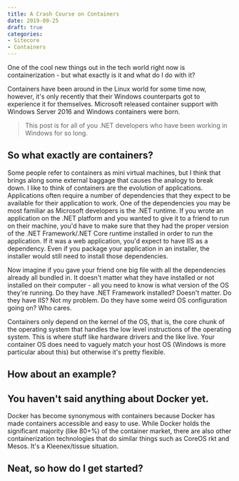 ```yaml
---
title: A Crash Course on Containers
date: 2019-09-25
draft: true
categories: 
- Sitecore
- Containers
---
```


One of the cool new things out in the tech world right now is containerization - but what exactly is it and what do I do with it?

Containers have been around in the Linux world for some time now, however, it's only recently that their Windows counterparts got to experience it for themselves. Microsoft released container support with Windows Server 2016 and Windows containers were born.

> This post is for all of you .NET developers who have been working in Windows for so long.

## So what exactly are containers?

Some people refer to containers as mini virtual machines, but I think that brings along some external baggage that causes the analogy to break down. I like to think of containers are the evolution of applications. Applications often require a number of dependencies that they expect to be available for their application to work. One of the dependencies you may be most familiar as Microsoft developers is the .NET runtime. If you wrote an application on the .NET platform and you wanted to give it to a friend to run on their machine, you'd have to make sure that they had the proper version of the .NET Framework/.NET Core runtime installed in order to run the application. If it was a web application, you'd expect to have IIS as a dependency. Even if you package your application in an installer, the installer would still need to install those dependencies.

Now imagine if you gave your friend one big file with all the dependencies already all bundled in. It doesn't matter what they have installed or not installed on their computer - all you need to know is what version of the OS they're running. Do they have .NET Framework installed? Doesn't matter. Do they have IIS? Not my problem. Do they have some weird OS configuration going on? Who cares.

Containers only depend on the kernel of the OS, that is, the core chunk of the operating system that handles the low level instructions of the operating system. This is where stuff like hardware drivers and the like live. Your container OS does need to vaguely match your host OS (Windows is more particular about this) but otherwise it's pretty flexible.

## How about an example?

## You haven't said anything about Docker yet.

Docker has become synonymous with containers because Docker has made containers accessible and easy to use. While Docker holds the significant majority (like 80+%) of the container market, there are also other containerization technologies that do similar things such as CoreOS rkt and Mesos. It's a Kleenex/tissue situation.

## Neat, so how do I get started?
